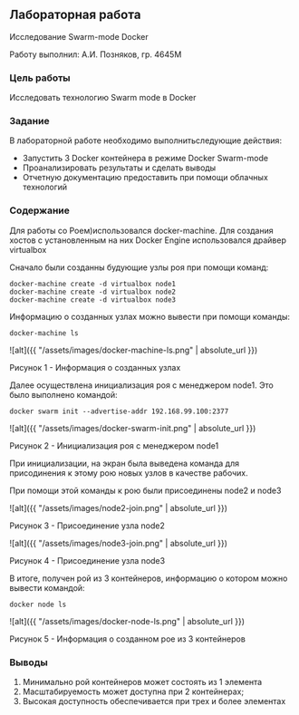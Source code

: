 ## Лабораторная работа
Исследование Swarm-mode Docker

Работу выполнил: А.И. Позняков, гр. 4645М 

### Цель работы

Исследовать технологию Swarm mode в Docker 

### Задание

В лабораторной работе необходимо выполнитьследующие действия:

- Запустить 3 Docker контейнера в режиме Docker Swarm-mode
- Проанализировать результаты и сделать выводы
- Отчетную документацию предоставить при помощи облачных технологий

### Содержание

Для работы со Роем)использовался docker-machine. Для создания хостов с установленным на них Docker Engine использовался драйвер virtualbox

Сначало были созданны будующие узлы роя при помощи команд:


```
docker-machine create -d virtualbox node1  
docker-machine create -d virtualbox node2  
docker-machine create -d virtualbox node3
```

Информацию о созданных узлах можно вывести при помощи команды:

```
docker-machine ls
```
![alt]({{ "/assets/images/docker-machine-ls.png" | absolute_url }})

Рисунок 1 - Информация о созданных узлах

Далее осуществлена инициализация роя с менеджером node1. Это было выполнено командой:

```
docker swarm init --advertise-addr 192.168.99.100:2377
```
![alt]({{ "/assets/images/docker-swarm-init.png" | absolute_url }})

Рисунок 2 - Инициализация роя с менеджером node1

При инициализации, на экран была выведена команда для присодинения к этому рою новых узлов в качестве рабочих.

При помощи этой команды к рою были присоединены node2 и node3


![alt]({{ "/assets/images/node2-join.png" | absolute_url }})

Рисунок 3 - Присоединение узла node2

![alt]({{ "/assets/images/node3-join.png" | absolute_url }})

Рисунок 4 - Присоединение узла node3

В итоге, получен рой из 3 контейнеров, информацию о котором можно вывести командой:

```
docker node ls
```
![alt]({{ "/assets/images/docker-node-ls.png" | absolute_url }})

Рисунок 5 - Информация о созданном рое из 3 контейнеров

### Выводы

1. Минимально рой контейнеров может состоять из 1 элемента
2. Масштабируемость может доступна при 2 контейнерах;
3. Высокая доступность обеспечивается при трех и более элементах

